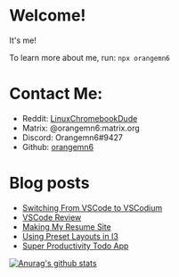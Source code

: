 # Welcome!

It's me!

To learn more about me, run:
`npx orangemn6`


# Contact Me:

- Reddit: [LinuxChromebookDude](https://reddit.com/u/LinuxChromebookDude)
- Matrix: @orangemn6:matrix.org
- Discord: Orangemn6#9427
- Github: [orangemn6](https://github.com/orangemn6)

# Blog posts
<!-- BLOG-POST-LIST:START -->
- [Switching From VSCode to VSCodium](https://www.jacobgoldstein.tk/posts/switching-from-vscode-to-vscodium/)
- [VSCode Review](https://www.jacobgoldstein.tk/posts/vscode-review/)
- [Making My Resume Site](https://www.jacobgoldstein.tk/posts/making-my-resume-site/)
- [Using Preset Layouts in I3](https://www.jacobgoldstein.tk/posts/using-preset-layouts-in-i3/)
- [Super Productivity Todo App](https://www.jacobgoldstein.tk/posts/super-productivity-todo-app/)
<!-- BLOG-POST-LIST:END -->

[![Anurag's github stats](https://github-readme-stats.vercel.app/api?username=orangemn6)](https://github.com/anuraghazra/github-readme-stats)
